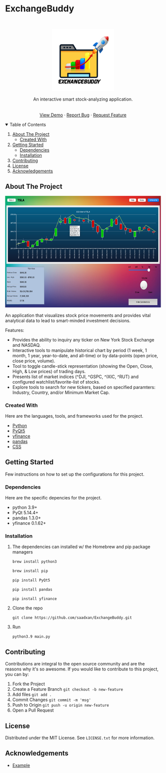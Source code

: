 # ExchangeBuddy



<!-- PROJECT LOGO -->
<br />
<p align="center">
  <a href="https://github.com/saadxan/ExchangeBuddy/">
    <img src="images/logo.png" alt="Logo" width="200" height="200">
  </a>
  <p align="center">
    An interactive smart stock-analyzing application.
    <br />
    <a href="https://github.com/saadxan/ExchangeBuddy/README.md">
    <br />
    <br />
    <a href="/demo.md">View Demo</a>
    ·
    <a href="https://github.com/saadxan/ExchangeBuddy/issues">Report Bug</a>
    ·
    <a href="https://github.com/saadxan/ExchangeBuddy/issues">Request Feature</a>
  </p>
</p>



<!-- TABLE OF CONTENTS -->
<details open="open">
  <summary>Table of Contents</summary>
  <ol>
    <li>
      <a href="#about-the-project">About The Project</a>
      <ul>
        <li><a href="#created-with">Created With</a></li>
      </ul>
    </li>
    <li>
      <a href="#getting-started">Getting Started</a>
      <ul>
        <li><a href="#dependencies">Dependencies</a></li>
        <li><a href="#installation">Installation</a></li>
      </ul>
    </li>
    <li><a href="#contributing">Contributing</a></li>
    <li><a href="#license">License</a></li>
    <li><a href="#acknowledgements">Acknowledgements</a></li>
  </ol>
</details>



<!-- ABOUT THE PROJECT -->
## About The Project

<img src="images/sample-demo.png" alt="sample-demo" width="640" height="360">

An application that visualizes stock price movements and provides vital analytical data to lead to smart-minded investment decisions.

Features:
* Provides the ability to inquiry any ticker on New York Stock Exchange and NASDAQ.
* Interactive tools to manipulate historical chart by period (1 week, 1 month, 1 year, year-to-date, and all-time) or by data-points (open price, close price, volume).
* Tool to toggle candle-stick representation (showing the Open, Close, High, & Low prices) of trading days.
* Presents list of market indices (^DJI, ^GSPC, ^IXIC, ^RUT) and configured watchlist/favorite-list of stocks. 
* Explore tools to search for new tickers, based on specified paramters: Industry, Country, and/or Minimum Market Cap.



### Created With

Here are the languages, tools, and frameworks used for the project.
* [Python](https://www.python.org/)
* [PyQt5](https://pypi.org/project/PyQt5/)
* [yfinance](https://finance.yahoo.com/)
* [pandas](https://pandas.pydata.org/)
* [CSS](https://www.w3.org/CSS/)



<!-- GETTING STARTED -->
## Getting Started

Few instructions on how to set up the configurations for this project.

### Dependencies

Here are the specific depencies for the project.

- python 3.9+
- PyQt 5.14.4+
- pandas 1.3.0+
- yfinance 0.1.62+

### Installation

1. The dependencies can installed w/ the Homebrew and pip package managers
   ```
   brew install python3
   ```
   ```
   brew install pip
   ```
   ```
   pip install PyQt5
   ```
   ```
   pip install pandas
   ```
   ```
   pip install yfinance
   ```
2. Clone the repo
   ```
   git clone https://github.com/saadxan/ExchangeBuddy.git
   ```
3. Run
   ```
   python3.9 main.py
   ```



<!-- CONTRIBUTING -->
## Contributing

Contributions are integral to the open source community and are the reasons why it's so awesome. If you would like to contribute to this project, you can by: 

1. Fork the Project
2. Create a Feature Branch `git checkout -b new-feature`
3. Add files `git add .`
4. Commit Changes `git commit -m 'msg'`
5. Push to Origin `git push -u origin new-feature`
6. Open a Pull Request



<!-- LICENSE -->
## License

Distributed under the MIT License. See `LICENSE.txt` for more information.



<!-- ACKNOWLEDGEMENTS -->
## Acknowledgements

* [Example](https://www.example.com)
